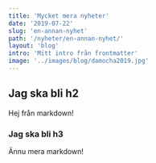```yaml
---
title: 'Mycket mera nyheter'
date: '2019-07-22'
slug: 'en-annan-nyhet'
path: '/nyheter/en-annan-nyhet/'
layout: 'blog'
intro: 'Mitt intro från frontmatter'
image: '../images/blog/damocha2019.jpg'
---
```


## Jag ska bli h2

Hej från markdown!

### Jag ska bli h3

Ännu mera markdown!
